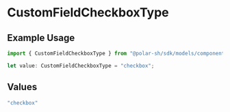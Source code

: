 # CustomFieldCheckboxType

## Example Usage

```typescript
import { CustomFieldCheckboxType } from "@polar-sh/sdk/models/components";

let value: CustomFieldCheckboxType = "checkbox";
```

## Values

```typescript
"checkbox"
```
